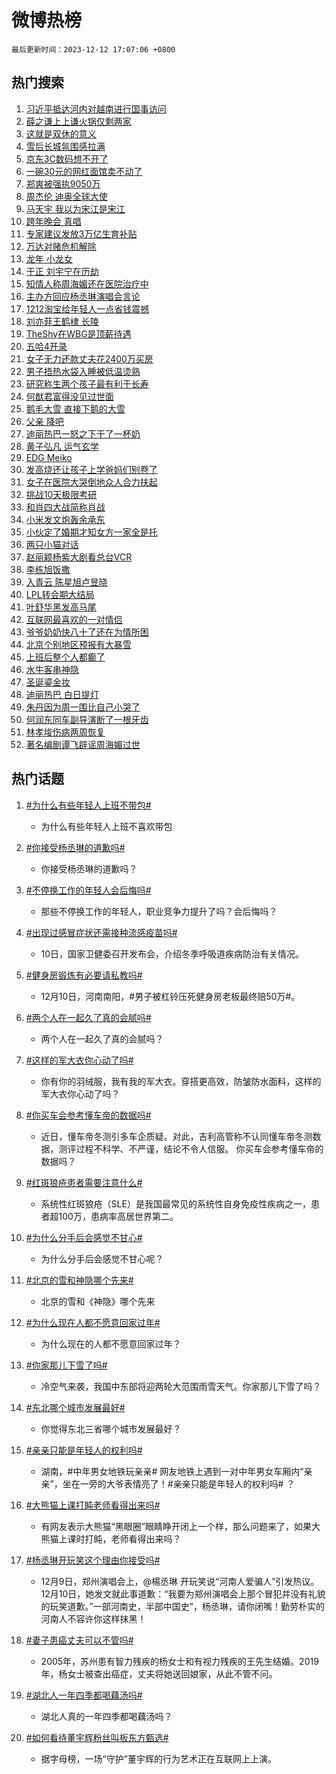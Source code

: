 # 微博热榜

`最后更新时间：2023-12-12 17:07:06 +0800`

## 热门搜索

1. [习近平抵达河内对越南进行国事访问](https://m.weibo.cn/search?containerid=100103type%3D1%26t%3D10%26q%3D%23%E4%B9%A0%E8%BF%91%E5%B9%B3%E6%8A%B5%E8%BE%BE%E6%B2%B3%E5%86%85%E5%AF%B9%E8%B6%8A%E5%8D%97%E8%BF%9B%E8%A1%8C%E5%9B%BD%E4%BA%8B%E8%AE%BF%E9%97%AE%23&stream_entry_id=51&isnewpage=1&extparam=seat%3D1%26stream_entry_id%3D51%26filter_type%3Drealtimehot%26pos%3D0%26q%3D%2523%25E4%25B9%25A0%25E8%25BF%2591%25E5%25B9%25B3%25E6%258A%25B5%25E8%25BE%25BE%25E6%25B2%25B3%25E5%2586%2585%25E5%25AF%25B9%25E8%25B6%258A%25E5%258D%2597%25E8%25BF%259B%25E8%25A1%258C%25E5%259B%25BD%25E4%25BA%258B%25E8%25AE%25BF%25E9%2597%25AE%2523%26dgr%3D0%26c_type%3D51%26cate%3D10103%26display_time%3D1702372025%26pre_seqid%3D170237202546502673158)
1. [薛之谦上上谦火锅仅剩两家](https://m.weibo.cn/search?containerid=100103type%3D1%26t%3D10%26q%3D%23%E8%96%9B%E4%B9%8B%E8%B0%A6%E4%B8%8A%E4%B8%8A%E8%B0%A6%E7%81%AB%E9%94%85%E4%BB%85%E5%89%A9%E4%B8%A4%E5%AE%B6%23&stream_entry_id=31&isnewpage=1&extparam=seat%3D1%26band_rank%3D1%26c_type%3D31%26dgr%3D0%26filter_type%3Drealtimehot%26stream_entry_id%3D31%26pos%3D0%26q%3D%2523%25E8%2596%259B%25E4%25B9%258B%25E8%25B0%25A6%25E4%25B8%258A%25E4%25B8%258A%25E8%25B0%25A6%25E7%2581%25AB%25E9%2594%2585%25E4%25BB%2585%25E5%2589%25A9%25E4%25B8%25A4%25E5%25AE%25B6%2523%26realpos%3D1%26flag%3D1%26cate%3D5001%26lcate%3D5001%26display_time%3D1702372025%26pre_seqid%3D170237202546502673158)
1. [这就是双休的意义](https://m.weibo.cn/search?containerid=100103type%3D1%26t%3D10%26q%3D%23%E8%BF%99%E5%B0%B1%E6%98%AF%E5%8F%8C%E4%BC%91%E7%9A%84%E6%84%8F%E4%B9%89%23&stream_entry_id=31&isnewpage=1&extparam=seat%3D1%26band_rank%3D2%26c_type%3D31%26dgr%3D0%26filter_type%3Drealtimehot%26stream_entry_id%3D31%26pos%3D1%26q%3D%2523%25E8%25BF%2599%25E5%25B0%25B1%25E6%2598%25AF%25E5%258F%258C%25E4%25BC%2591%25E7%259A%2584%25E6%2584%258F%25E4%25B9%2589%2523%26realpos%3D2%26flag%3D2%26cate%3D5001%26lcate%3D5001%26display_time%3D1702372025%26pre_seqid%3D170237202546502673158)
1. [雪后长城氛围感拉满](https://m.weibo.cn/search?containerid=100103type%3D1%26t%3D10%26q%3D%23%E9%9B%AA%E5%90%8E%E9%95%BF%E5%9F%8E%E6%B0%9B%E5%9B%B4%E6%84%9F%E6%8B%89%E6%BB%A1%23&stream_entry_id=31&isnewpage=1&extparam=seat%3D1%26band_rank%3D3%26c_type%3D31%26dgr%3D0%26filter_type%3Drealtimehot%26stream_entry_id%3D31%26pos%3D2%26q%3D%2523%25E9%259B%25AA%25E5%2590%258E%25E9%2595%25BF%25E5%259F%258E%25E6%25B0%259B%25E5%259B%25B4%25E6%2584%259F%25E6%258B%2589%25E6%25BB%25A1%2523%26realpos%3D3%26flag%3D1%26cate%3D5001%26lcate%3D5001%26display_time%3D1702372025%26pre_seqid%3D170237202546502673158)
1. [京东3C数码想不开了](https://m.weibo.cn/search?containerid=100103type%3D1%26t%3D10%26q%3D%23%E4%BA%AC%E4%B8%9C3C%E6%95%B0%E7%A0%81%E6%83%B3%E4%B8%8D%E5%BC%80%E4%BA%86%23&stream_entry_id=31&isnewpage=1&extparam=seat%3D1%26band_rank%3D4%26q%3D%2523%25E4%25BA%25AC%25E4%25B8%259C3C%25E6%2595%25B0%25E7%25A0%2581%25E6%2583%25B3%25E4%25B8%258D%25E5%25BC%2580%25E4%25BA%2586%2523%26dgr%3D0%26cate%3D5001%26stream_entry_id%3D31%26filter_type%3Drealtimehot%26pos%3D3%26c_type%3D31%26topic_ad%3D1%26adid%3D214022%26is_ad_pos%3D1%26lcate%3D5001%26display_time%3D1702372025%26pre_seqid%3D170237202546502673158)
1. [一碗30元的网红面馆卖不动了](https://m.weibo.cn/search?containerid=100103type%3D1%26t%3D10%26q%3D%23%E4%B8%80%E7%A2%9730%E5%85%83%E7%9A%84%E7%BD%91%E7%BA%A2%E9%9D%A2%E9%A6%86%E5%8D%96%E4%B8%8D%E5%8A%A8%E4%BA%86%23&stream_entry_id=31&isnewpage=1&extparam=seat%3D1%26band_rank%3D4%26c_type%3D31%26dgr%3D0%26filter_type%3Drealtimehot%26stream_entry_id%3D31%26pos%3D4%26q%3D%2523%25E4%25B8%2580%25E7%25A2%259730%25E5%2585%2583%25E7%259A%2584%25E7%25BD%2591%25E7%25BA%25A2%25E9%259D%25A2%25E9%25A6%2586%25E5%258D%2596%25E4%25B8%258D%25E5%258A%25A8%25E4%25BA%2586%2523%26realpos%3D4%26flag%3D2%26cate%3D5001%26lcate%3D5001%26display_time%3D1702372025%26pre_seqid%3D170237202546502673158)
1. [郑爽被强执9050万](https://m.weibo.cn/search?containerid=100103type%3D1%26t%3D10%26q%3D%23%E9%83%91%E7%88%BD%E8%A2%AB%E5%BC%BA%E6%89%A79050%E4%B8%87%23&stream_entry_id=31&isnewpage=1&extparam=seat%3D1%26band_rank%3D5%26c_type%3D31%26dgr%3D0%26filter_type%3Drealtimehot%26stream_entry_id%3D31%26pos%3D5%26q%3D%2523%25E9%2583%2591%25E7%2588%25BD%25E8%25A2%25AB%25E5%25BC%25BA%25E6%2589%25A79050%25E4%25B8%2587%2523%26realpos%3D5%26flag%3D2%26cate%3D5001%26lcate%3D5001%26display_time%3D1702372025%26pre_seqid%3D170237202546502673158)
1. [周杰伦 迪奥全球大使](https://m.weibo.cn/search?containerid=100103type%3D1%26t%3D10%26q%3D%E5%91%A8%E6%9D%B0%E4%BC%A6+%E8%BF%AA%E5%A5%A5%E5%85%A8%E7%90%83%E5%A4%A7%E4%BD%BF&stream_entry_id=31&isnewpage=1&extparam=seat%3D1%26band_rank%3D6%26c_type%3D31%26dgr%3D0%26filter_type%3Drealtimehot%26stream_entry_id%3D31%26pos%3D6%26q%3D%25E5%2591%25A8%25E6%259D%25B0%25E4%25BC%25A6%2520%25E8%25BF%25AA%25E5%25A5%25A5%25E5%2585%25A8%25E7%2590%2583%25E5%25A4%25A7%25E4%25BD%25BF%26realpos%3D6%26flag%3D1%26cate%3D5001%26lcate%3D5001%26display_time%3D1702372025%26pre_seqid%3D170237202546502673158)
1. [马天宇 我以为宋江是宋江](https://m.weibo.cn/search?containerid=100103type%3D1%26t%3D10%26q%3D%E9%A9%AC%E5%A4%A9%E5%AE%87+%E6%88%91%E4%BB%A5%E4%B8%BA%E5%AE%8B%E6%B1%9F%E6%98%AF%E5%AE%8B%E6%B1%9F&stream_entry_id=31&isnewpage=1&extparam=seat%3D1%26band_rank%3D7%26c_type%3D31%26dgr%3D0%26filter_type%3Drealtimehot%26stream_entry_id%3D31%26pos%3D7%26q%3D%25E9%25A9%25AC%25E5%25A4%25A9%25E5%25AE%2587%2520%25E6%2588%2591%25E4%25BB%25A5%25E4%25B8%25BA%25E5%25AE%258B%25E6%25B1%259F%25E6%2598%25AF%25E5%25AE%258B%25E6%25B1%259F%26realpos%3D7%26flag%3D2%26cate%3D5001%26lcate%3D5001%26display_time%3D1702372025%26pre_seqid%3D170237202546502673158)
1. [跨年晚会 真唱](https://m.weibo.cn/search?containerid=100103type%3D1%26t%3D10%26q%3D%E8%B7%A8%E5%B9%B4%E6%99%9A%E4%BC%9A+%E7%9C%9F%E5%94%B1&stream_entry_id=31&isnewpage=1&extparam=seat%3D1%26band_rank%3D8%26c_type%3D31%26dgr%3D0%26filter_type%3Drealtimehot%26stream_entry_id%3D31%26pos%3D8%26q%3D%25E8%25B7%25A8%25E5%25B9%25B4%25E6%2599%259A%25E4%25BC%259A%2520%25E7%259C%259F%25E5%2594%25B1%26realpos%3D8%26flag%3D2%26cate%3D5001%26lcate%3D5001%26display_time%3D1702372025%26pre_seqid%3D170237202546502673158)
1. [专家建议发放3万亿生育补贴](https://m.weibo.cn/search?containerid=100103type%3D1%26t%3D10%26q%3D%23%E4%B8%93%E5%AE%B6%E5%BB%BA%E8%AE%AE%E5%8F%91%E6%94%BE3%E4%B8%87%E4%BA%BF%E7%94%9F%E8%82%B2%E8%A1%A5%E8%B4%B4%23&stream_entry_id=31&isnewpage=1&extparam=seat%3D1%26band_rank%3D9%26c_type%3D31%26dgr%3D0%26filter_type%3Drealtimehot%26stream_entry_id%3D31%26pos%3D9%26q%3D%2523%25E4%25B8%2593%25E5%25AE%25B6%25E5%25BB%25BA%25E8%25AE%25AE%25E5%258F%2591%25E6%2594%25BE3%25E4%25B8%2587%25E4%25BA%25BF%25E7%2594%259F%25E8%2582%25B2%25E8%25A1%25A5%25E8%25B4%25B4%2523%26realpos%3D9%26flag%3D0%26cate%3D5001%26lcate%3D5001%26display_time%3D1702372025%26pre_seqid%3D170237202546502673158)
1. [万达对赌危机解除](https://m.weibo.cn/search?containerid=100103type%3D1%26t%3D10%26q%3D%23%E4%B8%87%E8%BE%BE%E5%AF%B9%E8%B5%8C%E5%8D%B1%E6%9C%BA%E8%A7%A3%E9%99%A4%23&stream_entry_id=31&isnewpage=1&extparam=seat%3D1%26band_rank%3D10%26c_type%3D31%26dgr%3D0%26filter_type%3Drealtimehot%26stream_entry_id%3D31%26pos%3D10%26q%3D%2523%25E4%25B8%2587%25E8%25BE%25BE%25E5%25AF%25B9%25E8%25B5%258C%25E5%258D%25B1%25E6%259C%25BA%25E8%25A7%25A3%25E9%2599%25A4%2523%26realpos%3D10%26flag%3D1%26cate%3D5001%26lcate%3D5001%26display_time%3D1702372025%26pre_seqid%3D170237202546502673158)
1. [龙年 小龙女](https://m.weibo.cn/search?containerid=100103type%3D1%26t%3D10%26q%3D%E9%BE%99%E5%B9%B4+%E5%B0%8F%E9%BE%99%E5%A5%B3&stream_entry_id=31&isnewpage=1&extparam=seat%3D1%26band_rank%3D11%26c_type%3D31%26dgr%3D0%26filter_type%3Drealtimehot%26stream_entry_id%3D31%26pos%3D11%26q%3D%25E9%25BE%2599%25E5%25B9%25B4%2520%25E5%25B0%258F%25E9%25BE%2599%25E5%25A5%25B3%26realpos%3D11%26flag%3D1%26cate%3D5001%26lcate%3D5001%26display_time%3D1702372025%26pre_seqid%3D170237202546502673158)
1. [于正 刘宇宁在历劫](https://m.weibo.cn/search?containerid=100103type%3D1%26t%3D10%26q%3D%E4%BA%8E%E6%AD%A3+%E5%88%98%E5%AE%87%E5%AE%81%E5%9C%A8%E5%8E%86%E5%8A%AB&stream_entry_id=31&isnewpage=1&extparam=seat%3D1%26band_rank%3D12%26c_type%3D31%26dgr%3D0%26filter_type%3Drealtimehot%26stream_entry_id%3D31%26pos%3D12%26q%3D%25E4%25BA%258E%25E6%25AD%25A3%2520%25E5%2588%2598%25E5%25AE%2587%25E5%25AE%2581%25E5%259C%25A8%25E5%258E%2586%25E5%258A%25AB%26realpos%3D12%26flag%3D1%26cate%3D5001%26lcate%3D5001%26display_time%3D1702372025%26pre_seqid%3D170237202546502673158)
1. [知情人称周海媚还在医院治疗中](https://m.weibo.cn/search?containerid=100103type%3D1%26t%3D10%26q%3D%23%E7%9F%A5%E6%83%85%E4%BA%BA%E7%A7%B0%E5%91%A8%E6%B5%B7%E5%AA%9A%E8%BF%98%E5%9C%A8%E5%8C%BB%E9%99%A2%E6%B2%BB%E7%96%97%E4%B8%AD%23&stream_entry_id=31&isnewpage=1&extparam=seat%3D1%26band_rank%3D13%26c_type%3D31%26dgr%3D0%26filter_type%3Drealtimehot%26stream_entry_id%3D31%26pos%3D13%26q%3D%2523%25E7%259F%25A5%25E6%2583%2585%25E4%25BA%25BA%25E7%25A7%25B0%25E5%2591%25A8%25E6%25B5%25B7%25E5%25AA%259A%25E8%25BF%2598%25E5%259C%25A8%25E5%258C%25BB%25E9%2599%25A2%25E6%25B2%25BB%25E7%2596%2597%25E4%25B8%25AD%2523%26realpos%3D13%26flag%3D0%26cate%3D5001%26lcate%3D5001%26display_time%3D1702372025%26pre_seqid%3D170237202546502673158)
1. [主办方回应杨丞琳演唱会言论](https://m.weibo.cn/search?containerid=100103type%3D1%26t%3D10%26q%3D%23%E4%B8%BB%E5%8A%9E%E6%96%B9%E5%9B%9E%E5%BA%94%E6%9D%A8%E4%B8%9E%E7%90%B3%E6%BC%94%E5%94%B1%E4%BC%9A%E8%A8%80%E8%AE%BA%23&stream_entry_id=31&isnewpage=1&extparam=seat%3D1%26band_rank%3D14%26c_type%3D31%26dgr%3D0%26filter_type%3Drealtimehot%26stream_entry_id%3D31%26pos%3D14%26q%3D%2523%25E4%25B8%25BB%25E5%258A%259E%25E6%2596%25B9%25E5%259B%259E%25E5%25BA%2594%25E6%259D%25A8%25E4%25B8%259E%25E7%2590%25B3%25E6%25BC%2594%25E5%2594%25B1%25E4%25BC%259A%25E8%25A8%2580%25E8%25AE%25BA%2523%26realpos%3D14%26flag%3D0%26cate%3D5001%26lcate%3D5001%26display_time%3D1702372025%26pre_seqid%3D170237202546502673158)
1. [1212淘宝给年轻人一点省钱震撼](https://m.weibo.cn/search?containerid=100103type%3D1%26t%3D10%26q%3D%231212%E6%B7%98%E5%AE%9D%E7%BB%99%E5%B9%B4%E8%BD%BB%E4%BA%BA%E4%B8%80%E7%82%B9%E7%9C%81%E9%92%B1%E9%9C%87%E6%92%BC%23&stream_entry_id=31&isnewpage=1&extparam=seat%3D1%26band_rank%3D15%26c_type%3D31%26dgr%3D0%26filter_type%3Drealtimehot%26stream_entry_id%3D31%26q%3D%25231212%25E6%25B7%2598%25E5%25AE%259D%25E7%25BB%2599%25E5%25B9%25B4%25E8%25BD%25BB%25E4%25BA%25BA%25E4%25B8%2580%25E7%2582%25B9%25E7%259C%2581%25E9%2592%25B1%25E9%259C%2587%25E6%2592%25BC%2523%26pos%3D15%26adid%3D214167%26realpos%3D15%26flag%3D0%26cate%3D5001%26lcate%3D5001%26display_time%3D1702372025%26pre_seqid%3D170237202546502673158)
1. [刘亦菲王鹤棣 长陵](https://m.weibo.cn/search?containerid=100103type%3D1%26t%3D10%26q%3D%E5%88%98%E4%BA%A6%E8%8F%B2%E7%8E%8B%E9%B9%A4%E6%A3%A3+%E9%95%BF%E9%99%B5&stream_entry_id=31&isnewpage=1&extparam=seat%3D1%26band_rank%3D16%26c_type%3D31%26dgr%3D0%26filter_type%3Drealtimehot%26stream_entry_id%3D31%26pos%3D16%26q%3D%25E5%2588%2598%25E4%25BA%25A6%25E8%258F%25B2%25E7%258E%258B%25E9%25B9%25A4%25E6%25A3%25A3%2520%25E9%2595%25BF%25E9%2599%25B5%26realpos%3D16%26flag%3D0%26cate%3D5001%26lcate%3D5001%26display_time%3D1702372025%26pre_seqid%3D170237202546502673158)
1. [TheShy在WBG是顶薪待遇](https://m.weibo.cn/search?containerid=100103type%3D1%26t%3D10%26q%3D%23TheShy%E5%9C%A8WBG%E6%98%AF%E9%A1%B6%E8%96%AA%E5%BE%85%E9%81%87%23&stream_entry_id=31&isnewpage=1&extparam=seat%3D1%26band_rank%3D17%26c_type%3D31%26dgr%3D0%26filter_type%3Drealtimehot%26stream_entry_id%3D31%26pos%3D17%26q%3D%2523TheShy%25E5%259C%25A8WBG%25E6%2598%25AF%25E9%25A1%25B6%25E8%2596%25AA%25E5%25BE%2585%25E9%2581%2587%2523%26realpos%3D17%26flag%3D1%26cate%3D5001%26lcate%3D5001%26display_time%3D1702372025%26pre_seqid%3D170237202546502673158)
1. [五哈4开录](https://m.weibo.cn/search?containerid=100103type%3D1%26t%3D10%26q%3D%23%E4%BA%94%E5%93%884%E5%BC%80%E5%BD%95%23&stream_entry_id=31&isnewpage=1&extparam=seat%3D1%26band_rank%3D18%26c_type%3D31%26dgr%3D0%26filter_type%3Drealtimehot%26stream_entry_id%3D31%26pos%3D18%26q%3D%2523%25E4%25BA%2594%25E5%2593%25884%25E5%25BC%2580%25E5%25BD%2595%2523%26realpos%3D18%26flag%3D0%26cate%3D5001%26lcate%3D5001%26display_time%3D1702372025%26pre_seqid%3D170237202546502673158)
1. [女子无力还款丈夫花2400万买房](https://m.weibo.cn/search?containerid=100103type%3D1%26t%3D10%26q%3D%23%E5%A5%B3%E5%AD%90%E6%97%A0%E5%8A%9B%E8%BF%98%E6%AC%BE%E4%B8%88%E5%A4%AB%E8%8A%B12400%E4%B8%87%E4%B9%B0%E6%88%BF%23&stream_entry_id=31&isnewpage=1&extparam=seat%3D1%26band_rank%3D19%26c_type%3D31%26dgr%3D0%26filter_type%3Drealtimehot%26stream_entry_id%3D31%26pos%3D19%26q%3D%2523%25E5%25A5%25B3%25E5%25AD%2590%25E6%2597%25A0%25E5%258A%259B%25E8%25BF%2598%25E6%25AC%25BE%25E4%25B8%2588%25E5%25A4%25AB%25E8%258A%25B12400%25E4%25B8%2587%25E4%25B9%25B0%25E6%2588%25BF%2523%26realpos%3D19%26flag%3D0%26cate%3D5001%26lcate%3D5001%26display_time%3D1702372025%26pre_seqid%3D170237202546502673158)
1. [男子捂热水袋入睡被低温烫熟](https://m.weibo.cn/search?containerid=100103type%3D1%26t%3D10%26q%3D%23%E7%94%B7%E5%AD%90%E6%8D%82%E7%83%AD%E6%B0%B4%E8%A2%8B%E5%85%A5%E7%9D%A1%E8%A2%AB%E4%BD%8E%E6%B8%A9%E7%83%AB%E7%86%9F%23&stream_entry_id=31&isnewpage=1&extparam=seat%3D1%26band_rank%3D20%26c_type%3D31%26dgr%3D0%26filter_type%3Drealtimehot%26stream_entry_id%3D31%26pos%3D20%26q%3D%2523%25E7%2594%25B7%25E5%25AD%2590%25E6%258D%2582%25E7%2583%25AD%25E6%25B0%25B4%25E8%25A2%258B%25E5%2585%25A5%25E7%259D%25A1%25E8%25A2%25AB%25E4%25BD%258E%25E6%25B8%25A9%25E7%2583%25AB%25E7%2586%259F%2523%26realpos%3D20%26flag%3D0%26cate%3D5001%26lcate%3D5001%26display_time%3D1702372025%26pre_seqid%3D170237202546502673158)
1. [研究称生两个孩子最有利于长寿](https://m.weibo.cn/search?containerid=100103type%3D1%26t%3D10%26q%3D%23%E7%A0%94%E7%A9%B6%E7%A7%B0%E7%94%9F%E4%B8%A4%E4%B8%AA%E5%AD%A9%E5%AD%90%E6%9C%80%E6%9C%89%E5%88%A9%E4%BA%8E%E9%95%BF%E5%AF%BF%23&stream_entry_id=31&isnewpage=1&extparam=seat%3D1%26band_rank%3D21%26c_type%3D31%26dgr%3D0%26filter_type%3Drealtimehot%26stream_entry_id%3D31%26pos%3D21%26q%3D%2523%25E7%25A0%2594%25E7%25A9%25B6%25E7%25A7%25B0%25E7%2594%259F%25E4%25B8%25A4%25E4%25B8%25AA%25E5%25AD%25A9%25E5%25AD%2590%25E6%259C%2580%25E6%259C%2589%25E5%2588%25A9%25E4%25BA%258E%25E9%2595%25BF%25E5%25AF%25BF%2523%26realpos%3D21%26flag%3D1%26cate%3D5001%26lcate%3D5001%26display_time%3D1702372025%26pre_seqid%3D170237202546502673158)
1. [何猷君富得没见过世面](https://m.weibo.cn/search?containerid=100103type%3D1%26t%3D10%26q%3D%23%E4%BD%95%E7%8C%B7%E5%90%9B%E5%AF%8C%E5%BE%97%E6%B2%A1%E8%A7%81%E8%BF%87%E4%B8%96%E9%9D%A2%23&stream_entry_id=31&isnewpage=1&extparam=seat%3D1%26band_rank%3D22%26c_type%3D31%26dgr%3D0%26filter_type%3Drealtimehot%26stream_entry_id%3D31%26pos%3D22%26q%3D%2523%25E4%25BD%2595%25E7%258C%25B7%25E5%2590%259B%25E5%25AF%258C%25E5%25BE%2597%25E6%25B2%25A1%25E8%25A7%2581%25E8%25BF%2587%25E4%25B8%2596%25E9%259D%25A2%2523%26realpos%3D22%26flag%3D2%26cate%3D5001%26lcate%3D5001%26display_time%3D1702372025%26pre_seqid%3D170237202546502673158)
1. [鹅毛大雪 直接下鹅的大雪](https://m.weibo.cn/search?containerid=100103type%3D1%26t%3D10%26q%3D%E9%B9%85%E6%AF%9B%E5%A4%A7%E9%9B%AA+%E7%9B%B4%E6%8E%A5%E4%B8%8B%E9%B9%85%E7%9A%84%E5%A4%A7%E9%9B%AA&stream_entry_id=31&isnewpage=1&extparam=seat%3D1%26band_rank%3D23%26c_type%3D31%26dgr%3D0%26filter_type%3Drealtimehot%26stream_entry_id%3D31%26pos%3D23%26q%3D%25E9%25B9%2585%25E6%25AF%259B%25E5%25A4%25A7%25E9%259B%25AA%2520%25E7%259B%25B4%25E6%258E%25A5%25E4%25B8%258B%25E9%25B9%2585%25E7%259A%2584%25E5%25A4%25A7%25E9%259B%25AA%26realpos%3D23%26flag%3D1%26cate%3D5001%26lcate%3D5001%26display_time%3D1702372025%26pre_seqid%3D170237202546502673158)
1. [父亲 降吧](https://m.weibo.cn/search?containerid=100103type%3D1%26t%3D10%26q%3D%E7%88%B6%E4%BA%B2+%E9%99%8D%E5%90%A7&stream_entry_id=31&isnewpage=1&extparam=seat%3D1%26band_rank%3D24%26c_type%3D31%26dgr%3D0%26filter_type%3Drealtimehot%26stream_entry_id%3D31%26pos%3D24%26q%3D%25E7%2588%25B6%25E4%25BA%25B2%2520%25E9%2599%258D%25E5%2590%25A7%26realpos%3D24%26flag%3D0%26cate%3D5001%26lcate%3D5001%26display_time%3D1702372025%26pre_seqid%3D170237202546502673158)
1. [迪丽热巴一怒之下干了一杯奶](https://m.weibo.cn/search?containerid=100103type%3D1%26t%3D10%26q%3D%23%E8%BF%AA%E4%B8%BD%E7%83%AD%E5%B7%B4%E4%B8%80%E6%80%92%E4%B9%8B%E4%B8%8B%E5%B9%B2%E4%BA%86%E4%B8%80%E6%9D%AF%E5%A5%B6%23&stream_entry_id=31&isnewpage=1&extparam=seat%3D1%26band_rank%3D25%26c_type%3D31%26dgr%3D0%26filter_type%3Drealtimehot%26stream_entry_id%3D31%26pos%3D25%26q%3D%2523%25E8%25BF%25AA%25E4%25B8%25BD%25E7%2583%25AD%25E5%25B7%25B4%25E4%25B8%2580%25E6%2580%2592%25E4%25B9%258B%25E4%25B8%258B%25E5%25B9%25B2%25E4%25BA%2586%25E4%25B8%2580%25E6%259D%25AF%25E5%25A5%25B6%2523%26realpos%3D25%26flag%3D2%26cate%3D5001%26lcate%3D5001%26display_time%3D1702372025%26pre_seqid%3D170237202546502673158)
1. [黄子弘凡 运气玄学](https://m.weibo.cn/search?containerid=100103type%3D1%26t%3D10%26q%3D%E9%BB%84%E5%AD%90%E5%BC%98%E5%87%A1+%E8%BF%90%E6%B0%94%E7%8E%84%E5%AD%A6&stream_entry_id=31&isnewpage=1&extparam=seat%3D1%26band_rank%3D26%26c_type%3D31%26dgr%3D0%26filter_type%3Drealtimehot%26stream_entry_id%3D31%26pos%3D26%26q%3D%25E9%25BB%2584%25E5%25AD%2590%25E5%25BC%2598%25E5%2587%25A1%2520%25E8%25BF%2590%25E6%25B0%2594%25E7%258E%2584%25E5%25AD%25A6%26realpos%3D26%26flag%3D1%26cate%3D5001%26lcate%3D5001%26display_time%3D1702372025%26pre_seqid%3D170237202546502673158)
1. [EDG Meiko](https://m.weibo.cn/search?containerid=100103type%3D1%26t%3D10%26q%3DEDG+Meiko&stream_entry_id=31&isnewpage=1&extparam=seat%3D1%26band_rank%3D27%26c_type%3D31%26dgr%3D0%26filter_type%3Drealtimehot%26stream_entry_id%3D31%26pos%3D27%26q%3DEDG%2520Meiko%26realpos%3D27%26flag%3D0%26cate%3D5001%26lcate%3D5001%26display_time%3D1702372025%26pre_seqid%3D170237202546502673158)
1. [发高烧还让孩子上学爸妈们别卷了](https://m.weibo.cn/search?containerid=100103type%3D1%26t%3D10%26q%3D%23%E5%8F%91%E9%AB%98%E7%83%A7%E8%BF%98%E8%AE%A9%E5%AD%A9%E5%AD%90%E4%B8%8A%E5%AD%A6%E7%88%B8%E5%A6%88%E4%BB%AC%E5%88%AB%E5%8D%B7%E4%BA%86%23&stream_entry_id=31&isnewpage=1&extparam=seat%3D1%26band_rank%3D28%26c_type%3D31%26dgr%3D0%26filter_type%3Drealtimehot%26stream_entry_id%3D31%26pos%3D28%26q%3D%2523%25E5%258F%2591%25E9%25AB%2598%25E7%2583%25A7%25E8%25BF%2598%25E8%25AE%25A9%25E5%25AD%25A9%25E5%25AD%2590%25E4%25B8%258A%25E5%25AD%25A6%25E7%2588%25B8%25E5%25A6%2588%25E4%25BB%25AC%25E5%2588%25AB%25E5%258D%25B7%25E4%25BA%2586%2523%26realpos%3D28%26flag%3D1%26cate%3D5001%26lcate%3D5001%26display_time%3D1702372025%26pre_seqid%3D170237202546502673158)
1. [女子在医院大哭倒地众人合力扶起](https://m.weibo.cn/search?containerid=100103type%3D1%26t%3D10%26q%3D%23%E5%A5%B3%E5%AD%90%E5%9C%A8%E5%8C%BB%E9%99%A2%E5%A4%A7%E5%93%AD%E5%80%92%E5%9C%B0%E4%BC%97%E4%BA%BA%E5%90%88%E5%8A%9B%E6%89%B6%E8%B5%B7%23&stream_entry_id=31&isnewpage=1&extparam=seat%3D1%26band_rank%3D29%26c_type%3D31%26dgr%3D0%26filter_type%3Drealtimehot%26stream_entry_id%3D31%26pos%3D29%26q%3D%2523%25E5%25A5%25B3%25E5%25AD%2590%25E5%259C%25A8%25E5%258C%25BB%25E9%2599%25A2%25E5%25A4%25A7%25E5%2593%25AD%25E5%2580%2592%25E5%259C%25B0%25E4%25BC%2597%25E4%25BA%25BA%25E5%2590%2588%25E5%258A%259B%25E6%2589%25B6%25E8%25B5%25B7%2523%26realpos%3D29%26flag%3D1%26cate%3D5001%26lcate%3D5001%26display_time%3D1702372025%26pre_seqid%3D170237202546502673158)
1. [挑战10天极限考研](https://m.weibo.cn/search?containerid=100103type%3D1%26t%3D10%26q%3D%E6%8C%91%E6%88%9810%E5%A4%A9%E6%9E%81%E9%99%90%E8%80%83%E7%A0%94&stream_entry_id=31&isnewpage=1&extparam=seat%3D1%26band_rank%3D30%26c_type%3D31%26dgr%3D0%26filter_type%3Drealtimehot%26stream_entry_id%3D31%26pos%3D30%26q%3D%25E6%258C%2591%25E6%2588%259810%25E5%25A4%25A9%25E6%259E%2581%25E9%2599%2590%25E8%2580%2583%25E7%25A0%2594%26realpos%3D30%26flag%3D1%26cate%3D5001%26lcate%3D5001%26display_time%3D1702372025%26pre_seqid%3D170237202546502673158)
1. [和肖四大战简称肖战](https://m.weibo.cn/search?containerid=100103type%3D1%26t%3D10%26q%3D%23%E5%92%8C%E8%82%96%E5%9B%9B%E5%A4%A7%E6%88%98%E7%AE%80%E7%A7%B0%E8%82%96%E6%88%98%23&stream_entry_id=31&isnewpage=1&extparam=seat%3D1%26band_rank%3D31%26c_type%3D31%26dgr%3D0%26filter_type%3Drealtimehot%26stream_entry_id%3D31%26pos%3D31%26q%3D%2523%25E5%2592%258C%25E8%2582%2596%25E5%259B%259B%25E5%25A4%25A7%25E6%2588%2598%25E7%25AE%2580%25E7%25A7%25B0%25E8%2582%2596%25E6%2588%2598%2523%26realpos%3D31%26flag%3D0%26cate%3D5001%26lcate%3D5001%26display_time%3D1702372025%26pre_seqid%3D170237202546502673158)
1. [小米发文炮轰余承东](https://m.weibo.cn/search?containerid=100103type%3D1%26t%3D10%26q%3D%23%E5%B0%8F%E7%B1%B3%E5%8F%91%E6%96%87%E7%82%AE%E8%BD%B0%E4%BD%99%E6%89%BF%E4%B8%9C%23&stream_entry_id=31&isnewpage=1&extparam=seat%3D1%26band_rank%3D32%26c_type%3D31%26dgr%3D0%26filter_type%3Drealtimehot%26stream_entry_id%3D31%26pos%3D32%26q%3D%2523%25E5%25B0%258F%25E7%25B1%25B3%25E5%258F%2591%25E6%2596%2587%25E7%2582%25AE%25E8%25BD%25B0%25E4%25BD%2599%25E6%2589%25BF%25E4%25B8%259C%2523%26realpos%3D32%26flag%3D0%26cate%3D5001%26lcate%3D5001%26display_time%3D1702372025%26pre_seqid%3D170237202546502673158)
1. [小伙定了婚期才知女方一家全是托](https://m.weibo.cn/search?containerid=100103type%3D1%26t%3D10%26q%3D%23%E5%B0%8F%E4%BC%99%E5%AE%9A%E4%BA%86%E5%A9%9A%E6%9C%9F%E6%89%8D%E7%9F%A5%E5%A5%B3%E6%96%B9%E4%B8%80%E5%AE%B6%E5%85%A8%E6%98%AF%E6%89%98%23&stream_entry_id=31&isnewpage=1&extparam=seat%3D1%26band_rank%3D33%26c_type%3D31%26dgr%3D0%26filter_type%3Drealtimehot%26stream_entry_id%3D31%26pos%3D33%26q%3D%2523%25E5%25B0%258F%25E4%25BC%2599%25E5%25AE%259A%25E4%25BA%2586%25E5%25A9%259A%25E6%259C%259F%25E6%2589%258D%25E7%259F%25A5%25E5%25A5%25B3%25E6%2596%25B9%25E4%25B8%2580%25E5%25AE%25B6%25E5%2585%25A8%25E6%2598%25AF%25E6%2589%2598%2523%26realpos%3D33%26flag%3D0%26cate%3D5001%26lcate%3D5001%26display_time%3D1702372025%26pre_seqid%3D170237202546502673158)
1. [两只小猫对话](https://m.weibo.cn/search?containerid=100103type%3D1%26t%3D10%26q%3D%E4%B8%A4%E5%8F%AA%E5%B0%8F%E7%8C%AB%E5%AF%B9%E8%AF%9D&stream_entry_id=31&isnewpage=1&extparam=seat%3D1%26band_rank%3D34%26c_type%3D31%26dgr%3D0%26filter_type%3Drealtimehot%26stream_entry_id%3D31%26pos%3D34%26q%3D%25E4%25B8%25A4%25E5%258F%25AA%25E5%25B0%258F%25E7%258C%25AB%25E5%25AF%25B9%25E8%25AF%259D%26realpos%3D34%26flag%3D1%26cate%3D5001%26lcate%3D5001%26display_time%3D1702372025%26pre_seqid%3D170237202546502673158)
1. [赵丽颖杨紫大剧看总台VCR](https://m.weibo.cn/search?containerid=100103type%3D1%26t%3D10%26q%3D%E8%B5%B5%E4%B8%BD%E9%A2%96%E6%9D%A8%E7%B4%AB%E5%A4%A7%E5%89%A7%E7%9C%8B%E6%80%BB%E5%8F%B0VCR&stream_entry_id=31&isnewpage=1&extparam=seat%3D1%26band_rank%3D35%26c_type%3D31%26dgr%3D0%26filter_type%3Drealtimehot%26stream_entry_id%3D31%26pos%3D35%26q%3D%25E8%25B5%25B5%25E4%25B8%25BD%25E9%25A2%2596%25E6%259D%25A8%25E7%25B4%25AB%25E5%25A4%25A7%25E5%2589%25A7%25E7%259C%258B%25E6%2580%25BB%25E5%258F%25B0VCR%26realpos%3D35%26flag%3D1%26cate%3D5001%26lcate%3D5001%26display_time%3D1702372025%26pre_seqid%3D170237202546502673158)
1. [李栋旭饭撒](https://m.weibo.cn/search?containerid=100103type%3D1%26t%3D10%26q%3D%E6%9D%8E%E6%A0%8B%E6%97%AD%E9%A5%AD%E6%92%92&stream_entry_id=31&isnewpage=1&extparam=seat%3D1%26band_rank%3D36%26c_type%3D31%26dgr%3D0%26filter_type%3Drealtimehot%26stream_entry_id%3D31%26pos%3D36%26q%3D%25E6%259D%258E%25E6%25A0%258B%25E6%2597%25AD%25E9%25A5%25AD%25E6%2592%2592%26realpos%3D36%26flag%3D1%26cate%3D5001%26lcate%3D5001%26display_time%3D1702372025%26pre_seqid%3D170237202546502673158)
1. [入青云 陈星旭卢昱晓](https://m.weibo.cn/search?containerid=100103type%3D1%26t%3D10%26q%3D%E5%85%A5%E9%9D%92%E4%BA%91+%E9%99%88%E6%98%9F%E6%97%AD%E5%8D%A2%E6%98%B1%E6%99%93&stream_entry_id=31&isnewpage=1&extparam=seat%3D1%26band_rank%3D37%26c_type%3D31%26dgr%3D0%26filter_type%3Drealtimehot%26stream_entry_id%3D31%26pos%3D37%26q%3D%25E5%2585%25A5%25E9%259D%2592%25E4%25BA%2591%2520%25E9%2599%2588%25E6%2598%259F%25E6%2597%25AD%25E5%258D%25A2%25E6%2598%25B1%25E6%2599%2593%26realpos%3D37%26flag%3D1%26cate%3D5001%26lcate%3D5001%26display_time%3D1702372025%26pre_seqid%3D170237202546502673158)
1. [LPL转会期大结局](https://m.weibo.cn/search?containerid=100103type%3D1%26t%3D10%26q%3DLPL%E8%BD%AC%E4%BC%9A%E6%9C%9F%E5%A4%A7%E7%BB%93%E5%B1%80&stream_entry_id=31&isnewpage=1&extparam=seat%3D1%26band_rank%3D38%26c_type%3D31%26dgr%3D0%26filter_type%3Drealtimehot%26stream_entry_id%3D31%26pos%3D38%26q%3DLPL%25E8%25BD%25AC%25E4%25BC%259A%25E6%259C%259F%25E5%25A4%25A7%25E7%25BB%2593%25E5%25B1%2580%26realpos%3D38%26flag%3D1%26cate%3D5001%26lcate%3D5001%26display_time%3D1702372025%26pre_seqid%3D170237202546502673158)
1. [叶舒华黑发高马尾](https://m.weibo.cn/search?containerid=100103type%3D1%26t%3D10%26q%3D%23%E5%8F%B6%E8%88%92%E5%8D%8E%E9%BB%91%E5%8F%91%E9%AB%98%E9%A9%AC%E5%B0%BE%23&stream_entry_id=31&isnewpage=1&extparam=seat%3D1%26band_rank%3D39%26c_type%3D31%26dgr%3D0%26filter_type%3Drealtimehot%26stream_entry_id%3D31%26pos%3D39%26q%3D%2523%25E5%258F%25B6%25E8%2588%2592%25E5%258D%258E%25E9%25BB%2591%25E5%258F%2591%25E9%25AB%2598%25E9%25A9%25AC%25E5%25B0%25BE%2523%26realpos%3D39%26flag%3D1%26cate%3D5001%26lcate%3D5001%26display_time%3D1702372025%26pre_seqid%3D170237202546502673158)
1. [互联网最喜欢的一对情侣](https://m.weibo.cn/search?containerid=100103type%3D1%26t%3D10%26q%3D%E4%BA%92%E8%81%94%E7%BD%91%E6%9C%80%E5%96%9C%E6%AC%A2%E7%9A%84%E4%B8%80%E5%AF%B9%E6%83%85%E4%BE%A3&stream_entry_id=31&isnewpage=1&extparam=seat%3D1%26band_rank%3D40%26c_type%3D31%26dgr%3D0%26filter_type%3Drealtimehot%26stream_entry_id%3D31%26pos%3D40%26q%3D%25E4%25BA%2592%25E8%2581%2594%25E7%25BD%2591%25E6%259C%2580%25E5%2596%259C%25E6%25AC%25A2%25E7%259A%2584%25E4%25B8%2580%25E5%25AF%25B9%25E6%2583%2585%25E4%25BE%25A3%26realpos%3D40%26flag%3D1%26cate%3D5001%26lcate%3D5001%26display_time%3D1702372025%26pre_seqid%3D170237202546502673158)
1. [爷爷奶奶快八十了还在为情所困](https://m.weibo.cn/search?containerid=100103type%3D1%26t%3D10%26q%3D%23%E7%88%B7%E7%88%B7%E5%A5%B6%E5%A5%B6%E5%BF%AB%E5%85%AB%E5%8D%81%E4%BA%86%E8%BF%98%E5%9C%A8%E4%B8%BA%E6%83%85%E6%89%80%E5%9B%B0%23&stream_entry_id=31&isnewpage=1&extparam=seat%3D1%26band_rank%3D41%26c_type%3D31%26dgr%3D0%26filter_type%3Drealtimehot%26stream_entry_id%3D31%26pos%3D41%26q%3D%2523%25E7%2588%25B7%25E7%2588%25B7%25E5%25A5%25B6%25E5%25A5%25B6%25E5%25BF%25AB%25E5%2585%25AB%25E5%258D%2581%25E4%25BA%2586%25E8%25BF%2598%25E5%259C%25A8%25E4%25B8%25BA%25E6%2583%2585%25E6%2589%2580%25E5%259B%25B0%2523%26realpos%3D41%26flag%3D1%26cate%3D5001%26lcate%3D5001%26display_time%3D1702372025%26pre_seqid%3D170237202546502673158)
1. [北京个别地区预报有大暴雪](https://m.weibo.cn/search?containerid=100103type%3D1%26t%3D10%26q%3D%23%E5%8C%97%E4%BA%AC%E4%B8%AA%E5%88%AB%E5%9C%B0%E5%8C%BA%E9%A2%84%E6%8A%A5%E6%9C%89%E5%A4%A7%E6%9A%B4%E9%9B%AA%23&stream_entry_id=31&isnewpage=1&extparam=seat%3D1%26band_rank%3D42%26c_type%3D31%26dgr%3D0%26filter_type%3Drealtimehot%26stream_entry_id%3D31%26pos%3D42%26q%3D%2523%25E5%258C%2597%25E4%25BA%25AC%25E4%25B8%25AA%25E5%2588%25AB%25E5%259C%25B0%25E5%258C%25BA%25E9%25A2%2584%25E6%258A%25A5%25E6%259C%2589%25E5%25A4%25A7%25E6%259A%25B4%25E9%259B%25AA%2523%26realpos%3D42%26flag%3D1%26cate%3D5001%26lcate%3D5001%26display_time%3D1702372025%26pre_seqid%3D170237202546502673158)
1. [上班后整个人都癫了](https://m.weibo.cn/search?containerid=100103type%3D1%26t%3D10%26q%3D%23%E4%B8%8A%E7%8F%AD%E5%90%8E%E6%95%B4%E4%B8%AA%E4%BA%BA%E9%83%BD%E7%99%AB%E4%BA%86%23&stream_entry_id=31&isnewpage=1&extparam=seat%3D1%26band_rank%3D43%26c_type%3D31%26dgr%3D0%26filter_type%3Drealtimehot%26stream_entry_id%3D31%26pos%3D43%26q%3D%2523%25E4%25B8%258A%25E7%258F%25AD%25E5%2590%258E%25E6%2595%25B4%25E4%25B8%25AA%25E4%25BA%25BA%25E9%2583%25BD%25E7%2599%25AB%25E4%25BA%2586%2523%26realpos%3D43%26flag%3D1%26cate%3D5001%26lcate%3D5001%26display_time%3D1702372025%26pre_seqid%3D170237202546502673158)
1. [水牛客串神隐](https://m.weibo.cn/search?containerid=100103type%3D1%26t%3D10%26q%3D%E6%B0%B4%E7%89%9B%E5%AE%A2%E4%B8%B2%E7%A5%9E%E9%9A%90&stream_entry_id=31&isnewpage=1&extparam=seat%3D1%26band_rank%3D44%26c_type%3D31%26dgr%3D0%26filter_type%3Drealtimehot%26stream_entry_id%3D31%26pos%3D44%26q%3D%25E6%25B0%25B4%25E7%2589%259B%25E5%25AE%25A2%25E4%25B8%25B2%25E7%25A5%259E%25E9%259A%2590%26realpos%3D44%26flag%3D1%26cate%3D5001%26lcate%3D5001%26display_time%3D1702372025%26pre_seqid%3D170237202546502673158)
1. [圣诞鎏金妆](https://m.weibo.cn/search?containerid=100103type%3D1%26t%3D10%26q%3D%E5%9C%A3%E8%AF%9E%E9%8E%8F%E9%87%91%E5%A6%86&stream_entry_id=31&isnewpage=1&extparam=seat%3D1%26band_rank%3D45%26c_type%3D31%26dgr%3D0%26filter_type%3Drealtimehot%26stream_entry_id%3D31%26pos%3D45%26q%3D%25E5%259C%25A3%25E8%25AF%259E%25E9%258E%258F%25E9%2587%2591%25E5%25A6%2586%26realpos%3D45%26flag%3D1%26cate%3D5001%26lcate%3D5001%26display_time%3D1702372025%26pre_seqid%3D170237202546502673158)
1. [迪丽热巴 白日提灯](https://m.weibo.cn/search?containerid=100103type%3D1%26t%3D10%26q%3D%E8%BF%AA%E4%B8%BD%E7%83%AD%E5%B7%B4+%E7%99%BD%E6%97%A5%E6%8F%90%E7%81%AF&stream_entry_id=31&isnewpage=1&extparam=seat%3D1%26band_rank%3D46%26c_type%3D31%26dgr%3D0%26filter_type%3Drealtimehot%26stream_entry_id%3D31%26pos%3D46%26q%3D%25E8%25BF%25AA%25E4%25B8%25BD%25E7%2583%25AD%25E5%25B7%25B4%2520%25E7%2599%25BD%25E6%2597%25A5%25E6%258F%2590%25E7%2581%25AF%26realpos%3D46%26flag%3D0%26cate%3D5001%26lcate%3D5001%26display_time%3D1702372025%26pre_seqid%3D170237202546502673158)
1. [朱丹因为周一围比自己小哭了](https://m.weibo.cn/search?containerid=100103type%3D1%26t%3D10%26q%3D%E6%9C%B1%E4%B8%B9%E5%9B%A0%E4%B8%BA%E5%91%A8%E4%B8%80%E5%9B%B4%E6%AF%94%E8%87%AA%E5%B7%B1%E5%B0%8F%E5%93%AD%E4%BA%86&stream_entry_id=31&isnewpage=1&extparam=seat%3D1%26band_rank%3D47%26c_type%3D31%26dgr%3D0%26filter_type%3Drealtimehot%26stream_entry_id%3D31%26pos%3D47%26q%3D%25E6%259C%25B1%25E4%25B8%25B9%25E5%259B%25A0%25E4%25B8%25BA%25E5%2591%25A8%25E4%25B8%2580%25E5%259B%25B4%25E6%25AF%2594%25E8%2587%25AA%25E5%25B7%25B1%25E5%25B0%258F%25E5%2593%25AD%25E4%25BA%2586%26realpos%3D47%26flag%3D1%26cate%3D5001%26lcate%3D5001%26display_time%3D1702372025%26pre_seqid%3D170237202546502673158)
1. [何润东同车副导演断了一根牙齿](https://m.weibo.cn/search?containerid=100103type%3D1%26t%3D10%26q%3D%23%E4%BD%95%E6%B6%A6%E4%B8%9C%E5%90%8C%E8%BD%A6%E5%89%AF%E5%AF%BC%E6%BC%94%E6%96%AD%E4%BA%86%E4%B8%80%E6%A0%B9%E7%89%99%E9%BD%BF%23&stream_entry_id=31&isnewpage=1&extparam=seat%3D1%26band_rank%3D48%26c_type%3D31%26dgr%3D0%26filter_type%3Drealtimehot%26stream_entry_id%3D31%26pos%3D48%26q%3D%2523%25E4%25BD%2595%25E6%25B6%25A6%25E4%25B8%259C%25E5%2590%258C%25E8%25BD%25A6%25E5%2589%25AF%25E5%25AF%25BC%25E6%25BC%2594%25E6%2596%25AD%25E4%25BA%2586%25E4%25B8%2580%25E6%25A0%25B9%25E7%2589%2599%25E9%25BD%25BF%2523%26realpos%3D48%26flag%3D0%26cate%3D5001%26lcate%3D5001%26display_time%3D1702372025%26pre_seqid%3D170237202546502673158)
1. [林孝埈伤病两周恢复](https://m.weibo.cn/search?containerid=100103type%3D1%26t%3D10%26q%3D%23%E6%9E%97%E5%AD%9D%E5%9F%88%E4%BC%A4%E7%97%85%E4%B8%A4%E5%91%A8%E6%81%A2%E5%A4%8D%23&stream_entry_id=31&isnewpage=1&extparam=seat%3D1%26band_rank%3D49%26c_type%3D31%26dgr%3D0%26filter_type%3Drealtimehot%26stream_entry_id%3D31%26pos%3D49%26q%3D%2523%25E6%259E%2597%25E5%25AD%259D%25E5%259F%2588%25E4%25BC%25A4%25E7%2597%2585%25E4%25B8%25A4%25E5%2591%25A8%25E6%2581%25A2%25E5%25A4%258D%2523%26realpos%3D49%26flag%3D1%26cate%3D5001%26lcate%3D5001%26display_time%3D1702372025%26pre_seqid%3D170237202546502673158)
1. [著名编剧谭飞辟谣周海媚过世](https://m.weibo.cn/search?containerid=100103type%3D1%26t%3D10%26q%3D%23%E8%91%97%E5%90%8D%E7%BC%96%E5%89%A7%E8%B0%AD%E9%A3%9E%E8%BE%9F%E8%B0%A3%E5%91%A8%E6%B5%B7%E5%AA%9A%E8%BF%87%E4%B8%96%23&stream_entry_id=31&isnewpage=1&extparam=seat%3D1%26band_rank%3D50%26c_type%3D31%26dgr%3D0%26filter_type%3Drealtimehot%26stream_entry_id%3D31%26pos%3D50%26q%3D%2523%25E8%2591%2597%25E5%2590%258D%25E7%25BC%2596%25E5%2589%25A7%25E8%25B0%25AD%25E9%25A3%259E%25E8%25BE%259F%25E8%25B0%25A3%25E5%2591%25A8%25E6%25B5%25B7%25E5%25AA%259A%25E8%25BF%2587%25E4%25B8%2596%2523%26realpos%3D50%26flag%3D0%26cate%3D5001%26lcate%3D5001%26display_time%3D1702372025%26pre_seqid%3D170237202546502673158)

## 热门话题

1. [#为什么有些年轻人上班不带包#](https://m.weibo.cn/search?containerid=231522type%3D1%26t%3D10%26q%3D%23%E4%B8%BA%E4%BB%80%E4%B9%88%E6%9C%89%E4%BA%9B%E5%B9%B4%E8%BD%BB%E4%BA%BA%E4%B8%8A%E7%8F%AD%E4%B8%8D%E5%B8%A6%E5%8C%85%23&stream_entry_id=128&isnewpage=1&extparam=seat%3D1%26lcate%3D5004%26pos%3D1-0-0%26c_type%3D128%26dgr%3D0%26unitid%3D1702350160667%26cate%3D5004%26display_time%3D1702372026%26pre_seqid%3D170237202654802038335)
    - 为什么有些年轻人上班不喜欢带包

1. [#你接受杨丞琳的道歉吗#](https://m.weibo.cn/search?containerid=231522type%3D1%26t%3D10%26q%3D%23%E4%BD%A0%E6%8E%A5%E5%8F%97%E6%9D%A8%E4%B8%9E%E7%90%B3%E7%9A%84%E9%81%93%E6%AD%89%E5%90%97%23&stream_entry_id=128&isnewpage=1&extparam=seat%3D1%26lcate%3D5004%26pos%3D1-0-1%26c_type%3D128%26dgr%3D0%26unitid%3D1702199502482%26cate%3D5004%26display_time%3D1702372026%26pre_seqid%3D170237202654802038335)
    - 你接受杨丞琳的道歉吗？

1. [#不停换工作的年轻人会后悔吗#](https://m.weibo.cn/search?containerid=231522type%3D1%26t%3D10%26q%3D%23%E4%B8%8D%E5%81%9C%E6%8D%A2%E5%B7%A5%E4%BD%9C%E7%9A%84%E5%B9%B4%E8%BD%BB%E4%BA%BA%E4%BC%9A%E5%90%8E%E6%82%94%E5%90%97%23&stream_entry_id=128&isnewpage=1&extparam=seat%3D1%26lcate%3D5004%26pos%3D1-0-2%26c_type%3D128%26dgr%3D0%26unitid%3D1702342932550%26cate%3D5004%26display_time%3D1702372026%26pre_seqid%3D170237202654802038335)
    - 那些不停换工作的年轻人，职业竞争力提升了吗？会后悔吗？

1. [#出现过感冒症状还需接种流感疫苗吗#](https://m.weibo.cn/search?containerid=231522type%3D1%26t%3D10%26q%3D%23%E5%87%BA%E7%8E%B0%E8%BF%87%E6%84%9F%E5%86%92%E7%97%87%E7%8A%B6%E8%BF%98%E9%9C%80%E6%8E%A5%E7%A7%8D%E6%B5%81%E6%84%9F%E7%96%AB%E8%8B%97%E5%90%97%23&stream_entry_id=128&isnewpage=1&extparam=seat%3D1%26lcate%3D5004%26pos%3D1-0-3%26c_type%3D128%26dgr%3D0%26unitid%3D1702217536609%26cate%3D5004%26display_time%3D1702372026%26pre_seqid%3D170237202654802038335)
    - 10日，国家卫健委召开发布会，介绍冬季呼吸道疾病防治有关情况。

1. [#健身房锻炼有必要请私教吗#](https://m.weibo.cn/search?containerid=231522type%3D1%26t%3D10%26q%3D%23%E5%81%A5%E8%BA%AB%E6%88%BF%E9%94%BB%E7%82%BC%E6%9C%89%E5%BF%85%E8%A6%81%E8%AF%B7%E7%A7%81%E6%95%99%E5%90%97%23&stream_entry_id=128&isnewpage=1&extparam=seat%3D1%26lcate%3D5004%26pos%3D1-0-4%26c_type%3D128%26dgr%3D0%26unitid%3D1702365451744%26cate%3D5004%26display_time%3D1702372026%26pre_seqid%3D170237202654802038335)
    - 12月10日，河南南阳，#男子被杠铃压死健身房老板最终赔50万#。

1. [#两个人在一起久了真的会腻吗#](https://m.weibo.cn/search?containerid=231522type%3D1%26t%3D10%26q%3D%23%E4%B8%A4%E4%B8%AA%E4%BA%BA%E5%9C%A8%E4%B8%80%E8%B5%B7%E4%B9%85%E4%BA%86%E7%9C%9F%E7%9A%84%E4%BC%9A%E8%85%BB%E5%90%97%23&stream_entry_id=128&isnewpage=1&extparam=seat%3D1%26lcate%3D5004%26pos%3D1-0-5%26c_type%3D128%26dgr%3D0%26unitid%3D1702270017962%26cate%3D5004%26display_time%3D1702372026%26pre_seqid%3D170237202654802038335)
    - 两个人在一起久了真的会腻吗？

1. [#这样的军大衣你心动了吗#](https://m.weibo.cn/search?containerid=231522type%3D1%26t%3D10%26q%3D%23%E8%BF%99%E6%A0%B7%E7%9A%84%E5%86%9B%E5%A4%A7%E8%A1%A3%E4%BD%A0%E5%BF%83%E5%8A%A8%E4%BA%86%E5%90%97%23&stream_entry_id=128&isnewpage=1&extparam=seat%3D1%26lcate%3D5004%26pos%3D1-0-6%26c_type%3D128%26dgr%3D0%26unitid%3D1702207307280%26cate%3D5004%26display_time%3D1702372026%26pre_seqid%3D170237202654802038335)
    - 你有你的羽绒服，我有我的军大衣。穿搭更高效，防皱防水面料，这样的军大衣你心动了吗？

1. [#你买车会参考懂车帝的数据吗#](https://m.weibo.cn/search?containerid=231522type%3D1%26t%3D10%26q%3D%23%E4%BD%A0%E4%B9%B0%E8%BD%A6%E4%BC%9A%E5%8F%82%E8%80%83%E6%87%82%E8%BD%A6%E5%B8%9D%E7%9A%84%E6%95%B0%E6%8D%AE%E5%90%97%23&stream_entry_id=128&isnewpage=1&extparam=seat%3D1%26lcate%3D5004%26pos%3D1-0-7%26c_type%3D128%26dgr%3D0%26unitid%3D1702301831216%26cate%3D5004%26display_time%3D1702372026%26pre_seqid%3D170237202654802038335)
    - 近日，懂车帝冬测引多车企质疑。对此，吉利高管称不认同懂车帝冬测数据，测评过程不科学、不严谨，结论不令人信服。 你买车会参考懂车帝的数据吗？ ​

1. [#红斑狼疮患者需要注意什么#](https://m.weibo.cn/search?containerid=231522type%3D1%26t%3D10%26q%3D%23%E7%BA%A2%E6%96%91%E7%8B%BC%E7%96%AE%E6%82%A3%E8%80%85%E9%9C%80%E8%A6%81%E6%B3%A8%E6%84%8F%E4%BB%80%E4%B9%88%23&stream_entry_id=128&isnewpage=1&extparam=seat%3D1%26lcate%3D5004%26pos%3D1-0-8%26c_type%3D128%26dgr%3D0%26unitid%3D1702336914724%26cate%3D5004%26display_time%3D1702372026%26pre_seqid%3D170237202654802038335)
    - 系统性红斑狼疮（SLE）是我国最常见的系统性自身免疫性疾病之一，患者超100万，患病率高居世界第二。

1. [#为什么分手后会感觉不甘心#](https://m.weibo.cn/search?containerid=231522type%3D1%26t%3D10%26q%3D%23%E4%B8%BA%E4%BB%80%E4%B9%88%E5%88%86%E6%89%8B%E5%90%8E%E4%BC%9A%E6%84%9F%E8%A7%89%E4%B8%8D%E7%94%98%E5%BF%83%23&stream_entry_id=128&isnewpage=1&extparam=seat%3D1%26lcate%3D5004%26pos%3D1-0-9%26c_type%3D128%26dgr%3D0%26unitid%3D1702348034780%26cate%3D5004%26display_time%3D1702372026%26pre_seqid%3D170237202654802038335)
    - 为什么分手后会感觉不甘心呢？

1. [#北京的雪和神隐哪个先来#](https://m.weibo.cn/search?containerid=231522type%3D1%26t%3D10%26q%3D%23%E5%8C%97%E4%BA%AC%E7%9A%84%E9%9B%AA%E5%92%8C%E7%A5%9E%E9%9A%90%E5%93%AA%E4%B8%AA%E5%85%88%E6%9D%A5%23&stream_entry_id=128&isnewpage=1&extparam=seat%3D1%26lcate%3D5004%26pos%3D1-0-10%26c_type%3D128%26dgr%3D0%26unitid%3D1702209436654%26cate%3D5004%26display_time%3D1702372026%26pre_seqid%3D170237202654802038335)
    - 北京的雪和《神隐》哪个先来

1. [#为什么现在人都不愿意回家过年#](https://m.weibo.cn/search?containerid=231522type%3D1%26t%3D10%26q%3D%23%E4%B8%BA%E4%BB%80%E4%B9%88%E7%8E%B0%E5%9C%A8%E4%BA%BA%E9%83%BD%E4%B8%8D%E6%84%BF%E6%84%8F%E5%9B%9E%E5%AE%B6%E8%BF%87%E5%B9%B4%23&stream_entry_id=128&isnewpage=1&extparam=seat%3D1%26lcate%3D5004%26pos%3D1-0-11%26c_type%3D128%26dgr%3D0%26unitid%3D1702232798047%26cate%3D5004%26display_time%3D1702372026%26pre_seqid%3D170237202654802038335)
    - 为什么现在的人都不愿意回家过年？

1. [#你家那儿下雪了吗#](https://m.weibo.cn/search?containerid=231522type%3D1%26t%3D10%26q%3D%23%E4%BD%A0%E5%AE%B6%E9%82%A3%E5%84%BF%E4%B8%8B%E9%9B%AA%E4%BA%86%E5%90%97%23&stream_entry_id=128&isnewpage=1&extparam=seat%3D1%26lcate%3D5004%26pos%3D1-0-12%26c_type%3D128%26dgr%3D0%26unitid%3D1702294614924%26cate%3D5004%26display_time%3D1702372026%26pre_seqid%3D170237202654802038335)
    - 冷空气来袭，我国中东部将迎两轮大范围雨雪天气。你家那儿下雪了吗？

1. [#东北哪个城市发展最好#](https://m.weibo.cn/search?containerid=231522type%3D1%26t%3D10%26q%3D%23%E4%B8%9C%E5%8C%97%E5%93%AA%E4%B8%AA%E5%9F%8E%E5%B8%82%E5%8F%91%E5%B1%95%E6%9C%80%E5%A5%BD%23&stream_entry_id=128&isnewpage=1&extparam=seat%3D1%26lcate%3D5004%26pos%3D1-0-13%26c_type%3D128%26dgr%3D0%26unitid%3D1702321304155%26cate%3D5004%26display_time%3D1702372026%26pre_seqid%3D170237202654802038335)
    - 你觉得东北三省哪个城市发展最好？

1. [#亲亲只能是年轻人的权利吗#](https://m.weibo.cn/search?containerid=231522type%3D1%26t%3D10%26q%3D%23%E4%BA%B2%E4%BA%B2%E5%8F%AA%E8%83%BD%E6%98%AF%E5%B9%B4%E8%BD%BB%E4%BA%BA%E7%9A%84%E6%9D%83%E5%88%A9%E5%90%97%23&stream_entry_id=128&isnewpage=1&extparam=seat%3D1%26lcate%3D5004%26pos%3D1-0-14%26c_type%3D128%26dgr%3D0%26unitid%3D1702217529885%26cate%3D5004%26display_time%3D1702372026%26pre_seqid%3D170237202654802038335)
    - 湖南，#中年男女地铁玩亲亲# 网友地铁上遇到一对中年男女车厢内“亲亲”，坐在一旁的大爷表情亮了！#亲亲只能是年轻人的权利吗# ？

1. [#大熊猫上课打盹老师看得出来吗#](https://m.weibo.cn/search?containerid=231522type%3D1%26t%3D10%26q%3D%23%E5%A4%A7%E7%86%8A%E7%8C%AB%E4%B8%8A%E8%AF%BE%E6%89%93%E7%9B%B9%E8%80%81%E5%B8%88%E7%9C%8B%E5%BE%97%E5%87%BA%E6%9D%A5%E5%90%97%23&stream_entry_id=128&isnewpage=1&extparam=seat%3D1%26lcate%3D5004%26pos%3D1-0-15%26c_type%3D128%26dgr%3D0%26unitid%3D1702264635024%26cate%3D5004%26display_time%3D1702372026%26pre_seqid%3D170237202654802038335)
    - 有网友表示大熊猫“黑眼圈”眼睛睁开闭上一个样，那么问题来了，如果大熊猫上课时打盹，老师看得出来吗？

1. [#杨丞琳开玩笑这个理由你接受吗#](https://m.weibo.cn/search?containerid=231522type%3D1%26t%3D10%26q%3D%23%E6%9D%A8%E4%B8%9E%E7%90%B3%E5%BC%80%E7%8E%A9%E7%AC%91%E8%BF%99%E4%B8%AA%E7%90%86%E7%94%B1%E4%BD%A0%E6%8E%A5%E5%8F%97%E5%90%97%23&stream_entry_id=128&isnewpage=1&extparam=seat%3D1%26lcate%3D5004%26pos%3D1-0-16%26c_type%3D128%26dgr%3D0%26unitid%3D1702223822309%26cate%3D5004%26display_time%3D1702372026%26pre_seqid%3D170237202654802038335)
    - 12月9日，郑州演唱会上，@楊丞琳 开玩笑说“河南人爱骗人”引发热议。12月10日，她发文就此事道歉：“我要为郑州演唱会上那个冒犯并没有礼貌的玩笑道歉。”一部河南史，半部中国史”，杨丞琳，请你闭嘴！勤劳朴实的河南人不容许你这样抹黑！

1. [#妻子患癌丈夫可以不管吗#](https://m.weibo.cn/search?containerid=231522type%3D1%26t%3D10%26q%3D%23%E5%A6%BB%E5%AD%90%E6%82%A3%E7%99%8C%E4%B8%88%E5%A4%AB%E5%8F%AF%E4%BB%A5%E4%B8%8D%E7%AE%A1%E5%90%97%23&stream_entry_id=128&isnewpage=1&extparam=seat%3D1%26lcate%3D5004%26pos%3D1-0-17%26c_type%3D128%26dgr%3D0%26unitid%3D1702197715939%26cate%3D5004%26display_time%3D1702372026%26pre_seqid%3D170237202654802038335)
    - 2005年，苏州患有智力残疾的杨女士和有视力残疾的王先生结婚。2019年，杨女士被查出癌症，丈夫将她送回娘家，从此不管不问。

1. [#湖北人一年四季都喝藕汤吗#](https://m.weibo.cn/search?containerid=231522type%3D1%26t%3D10%26q%3D%23%E6%B9%96%E5%8C%97%E4%BA%BA%E4%B8%80%E5%B9%B4%E5%9B%9B%E5%AD%A3%E9%83%BD%E5%96%9D%E8%97%95%E6%B1%A4%E5%90%97%23&stream_entry_id=128&isnewpage=1&extparam=seat%3D1%26lcate%3D5004%26pos%3D1-0-18%26c_type%3D128%26dgr%3D0%26unitid%3D1702368155100%26cate%3D5004%26display_time%3D1702372026%26pre_seqid%3D170237202654802038335)
    - 湖北人真的一年四季都喝藕汤吗？

1. [#如何看待董宇辉粉丝叫板东方甄选#](https://m.weibo.cn/search?containerid=231522type%3D1%26t%3D10%26q%3D%23%E5%A6%82%E4%BD%95%E7%9C%8B%E5%BE%85%E8%91%A3%E5%AE%87%E8%BE%89%E7%B2%89%E4%B8%9D%E5%8F%AB%E6%9D%BF%E4%B8%9C%E6%96%B9%E7%94%84%E9%80%89%23&stream_entry_id=128&isnewpage=1&extparam=seat%3D1%26lcate%3D5004%26pos%3D1-0-19%26c_type%3D128%26dgr%3D0%26unitid%3D1702359436564%26cate%3D5004%26display_time%3D1702372026%26pre_seqid%3D170237202654802038335)
    - 据字母榜，一场“守护”董宇辉的行为艺术正在互联网上上演。

